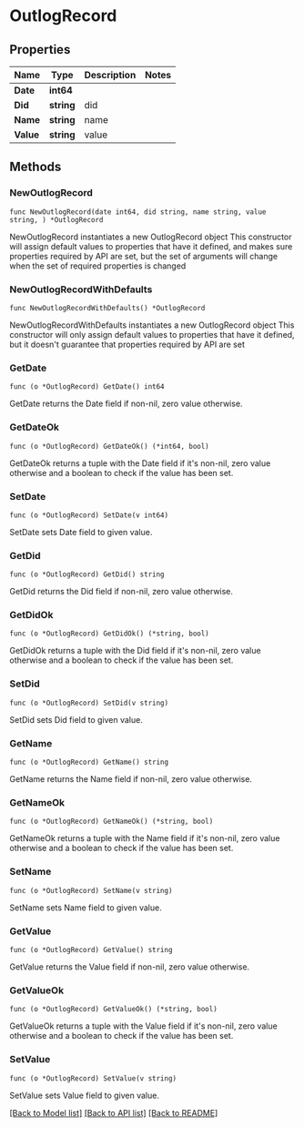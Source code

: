 # OutlogRecord

## Properties

Name | Type | Description | Notes
------------ | ------------- | ------------- | -------------
**Date** | **int64** |  | 
**Did** | **string** | did | 
**Name** | **string** | name | 
**Value** | **string** | value | 

## Methods

### NewOutlogRecord

`func NewOutlogRecord(date int64, did string, name string, value string, ) *OutlogRecord`

NewOutlogRecord instantiates a new OutlogRecord object
This constructor will assign default values to properties that have it defined,
and makes sure properties required by API are set, but the set of arguments
will change when the set of required properties is changed

### NewOutlogRecordWithDefaults

`func NewOutlogRecordWithDefaults() *OutlogRecord`

NewOutlogRecordWithDefaults instantiates a new OutlogRecord object
This constructor will only assign default values to properties that have it defined,
but it doesn't guarantee that properties required by API are set

### GetDate

`func (o *OutlogRecord) GetDate() int64`

GetDate returns the Date field if non-nil, zero value otherwise.

### GetDateOk

`func (o *OutlogRecord) GetDateOk() (*int64, bool)`

GetDateOk returns a tuple with the Date field if it's non-nil, zero value otherwise
and a boolean to check if the value has been set.

### SetDate

`func (o *OutlogRecord) SetDate(v int64)`

SetDate sets Date field to given value.


### GetDid

`func (o *OutlogRecord) GetDid() string`

GetDid returns the Did field if non-nil, zero value otherwise.

### GetDidOk

`func (o *OutlogRecord) GetDidOk() (*string, bool)`

GetDidOk returns a tuple with the Did field if it's non-nil, zero value otherwise
and a boolean to check if the value has been set.

### SetDid

`func (o *OutlogRecord) SetDid(v string)`

SetDid sets Did field to given value.


### GetName

`func (o *OutlogRecord) GetName() string`

GetName returns the Name field if non-nil, zero value otherwise.

### GetNameOk

`func (o *OutlogRecord) GetNameOk() (*string, bool)`

GetNameOk returns a tuple with the Name field if it's non-nil, zero value otherwise
and a boolean to check if the value has been set.

### SetName

`func (o *OutlogRecord) SetName(v string)`

SetName sets Name field to given value.


### GetValue

`func (o *OutlogRecord) GetValue() string`

GetValue returns the Value field if non-nil, zero value otherwise.

### GetValueOk

`func (o *OutlogRecord) GetValueOk() (*string, bool)`

GetValueOk returns a tuple with the Value field if it's non-nil, zero value otherwise
and a boolean to check if the value has been set.

### SetValue

`func (o *OutlogRecord) SetValue(v string)`

SetValue sets Value field to given value.



[[Back to Model list]](../README.md#documentation-for-models) [[Back to API list]](../README.md#documentation-for-api-endpoints) [[Back to README]](../README.md)


